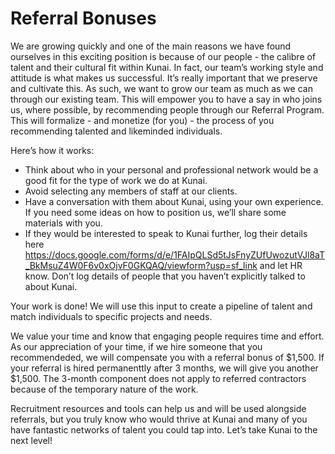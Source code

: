 # Referral Bonuses

We are growing quickly and one of the main reasons we have found ourselves in this exciting position is because of our people - the calibre of talent and their cultural fit within Kunai. In fact, our team’s working style and attitude is what makes us successful. It’s really important that we preserve and cultivate this. As such, we want to grow our team as much as we can through our existing team. This will empower you to have a say in who joins us, where possible, by recommending people through our Referral Program. This will formalize - and monetize (for you) - the process of you recommending talented and likeminded individuals. 

Here’s how it works:

- Think about who in your personal and professional network would be a good fit for the type of work we do at Kunai.
- Avoid selecting any members of staff at our clients.
- Have a conversation with them about Kunai, using your own experience. If you need some ideas on how to position us, we’ll share some materials with you. 
- If they would be interested to speak to Kunai further, log their details here https://docs.google.com/forms/d/e/1FAIpQLSd5tJsFnyZUfUwozutVJl8aT_BkMsuZ4W0F6v0xOjvF0GKQAQ/viewform?usp=sf_link and let HR know. Don’t log details of people that you haven’t explicitly talked to about Kunai.

Your work is done! We will use this input to create a pipeline of talent and match individuals to specific projects and needs. 

We value your time and know that engaging people requires time and effort. As our appreciation of your time, if we hire someone that you recommendeded, we will compensate you with a referral bonus of $1,500. If your referral is hired permanenttly after 3 months, we will give you another $1,500. The 3-month component does not apply to referred contractors because of the temporary nature of the work.

Recruitment resources and tools can help us and will be used alongside referrals, but you truly know who would thrive at Kunai and many of you have fantastic networks of talent you could tap into. Let’s take Kunai to the next level!
